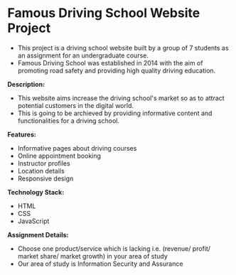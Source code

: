 # Famous Driving School Website Project

* This project is a driving school website built by a group of 7 students as an assignment for an undergraduate course. 
* Famous Driving School was established in 2014 with the aim of promoting road safety and providing high quality driving education. 

**Description:**

* This website aims increase the driving school's market so as to attract potential customers in the digital world.
* This is going to be archieved by providing informative content and functionalities for a driving school. 

**Features:**

* Informative pages about driving courses
* Online appointment booking
* Instructor profiles
* Location details
* Responsive design

**Technology Stack:**

* HTML
* CSS
* JavaScript

**Assignment Details:**

* Choose one product/service which is lacking i.e. (revenue/ profit/ market share/
market growth) in your area of study
* Our area of study is Information Security and Assurance
